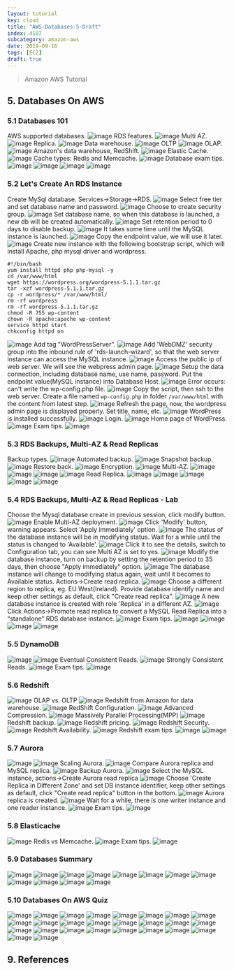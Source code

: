 ```yaml
---
layout: tutorial
key: cloud
title: "AWS-Databases-5-Draft"
index: 4107
subcategory: amazon-aws
date: 2019-09-16
tags: [EC2]
draft: true
---
```


> Amazon AWS Tutorial

## 5. Databases On AWS
### 5.1 Databases 101
AWS supported databases.
![image](/assets/images/note/9551/5-1-database-aws-supported.png)
RDS features.
![image](/assets/images/note/9551/5-1-database-rds-features.png)
Multi AZ.
![image](/assets/images/note/9551/5-1-database-rds-multi-az.png)
Replica.
![image](/assets/images/note/9551/5-1-database-rds-replica.png)
Data warehouse.
![image](/assets/images/note/9551/5-1-database-data-warehouse.png)
OLTP
![image](/assets/images/note/9551/5-1-database-oltp.png)
OLAP.
![image](/assets/images/note/9551/5-1-database-olap.png)
Amazon's data warehouse, RedShift.
![image](/assets/images/note/9551/5-1-database-amazon-redshift.png)
Elastic Cache.
![image](/assets/images/note/9551/5-1-database-elasticcache.png)
Cache types: Redis and Memcache.
![image](/assets/images/note/9551/5-1-database-cache-types.png)
Database exam tips.
![image](/assets/images/note/9551/5-1-database-exam-tips-1.png)
![image](/assets/images/note/9551/5-1-database-exam-tips-2.png)
![image](/assets/images/note/9551/5-1-database-exam-tips-3.png)
![image](/assets/images/note/9551/5-1-database-exam-tips-4.png)
### 5.2 Let's Create An RDS Instance
Create MySql database. Services->Storage->RDS.
![image](/assets/images/note/9551/5-2-rds-wordpress-1.png)
Select free tier and set database name and password.
![image](/assets/images/note/9551/5-2-rds-wordpress-2.png)
Choose to create security group.
![image](/assets/images/note/9551/5-2-rds-wordpress-3.png)
Set database name, so when this database is launched, a new db will be created automatically.
![image](/assets/images/note/9551/5-2-rds-wordpress-4.png)
Set retention period to 0 days to disable backup.
![image](/assets/images/note/9551/5-2-rds-wordpress-5.png)
It takes some time until the MySQL instance is launched.
![image](/assets/images/note/9551/5-2-rds-wordpress-6.png)
Copy the endpoint value, we will use it later.
![image](/assets/images/note/9551/5-2-rds-wordpress-7.png)
Create new instance with the following bootstrap script, which will install Apache, php mysql driver and wordpress.
```raw
#!/bin/bash
yum install httpd php php-mysql -y
cd /var/www/html
wget https://wordpress.org/wordpress-5.1.1.tar.gz
tar -xzf wordpress-5.1.1.tar.gz
cp -r wordpress/* /var/www/html/
rm -rf wordpress
rm -rf wordpress-5.1.1.tar.gz
chmod -R 755 wp-content
chown -R apache:apache wp-content
service httpd start
chkconfig httpd on
```
![image](/assets/images/note/9551/5-2-rds-wordpress-8.png)
Add tag "WordPressServer".
![image](/assets/images/note/9551/5-2-rds-wordpress-9.png)
Add 'WebDMZ' security group into the inbound rule of 'rds-launch-wizard', so that the web server instance can access the MySQL instance.
![image](/assets/images/note/9551/5-2-rds-wordpress-10.png)
Access the public ip of web server. We will see the webpress admin page.
![image](/assets/images/note/9551/5-2-rds-wordpress-11.png)
Setup the data connection, including database name, use name, password. Put the endpoint value(MySQL instance) into Database Host.
![image](/assets/images/note/9551/5-2-rds-wordpress-12.png)
Error occurs: can't write the wp-config.php file.
![image](/assets/images/note/9551/5-2-rds-wordpress-13.png)
Copy the script, then ssh to the web server. Create a file named `wp-config.php` in folder `/var/www/html` with the content from latest step.
![image](/assets/images/note/9551/5-2-rds-wordpress-14.png)
Refresh the page, now, the wordpress admin page is displayed properly. Set title, name, etc.
![image](/assets/images/note/9551/5-2-rds-wordpress-15.png)
WordPress is installed successfully.
![image](/assets/images/note/9551/5-2-rds-wordpress-16.png)
Login.
![image](/assets/images/note/9551/5-2-rds-wordpress-17.png)
Home page of WordPress.
![image](/assets/images/note/9551/5-2-rds-wordpress-18.png)
Exam tips.
![image](/assets/images/note/9551/5-2-rds-instance-summary.png)
### 5.3 RDS Backups, Multi-AZ & Read Replicas
Backup types.
![image](/assets/images/note/9551/5-3-rds-backup-types.png)
Automated backup.
![image](/assets/images/note/9551/5-3-rds-backup-automated.png)
Snapshot backup.
![image](/assets/images/note/9551/5-3-rds-backup-snapshot.png)
Restore back.
![image](/assets/images/note/9551/5-3-rds-backup-restore.png)
Encryption.
![image](/assets/images/note/9551/5-3-rds-backup-encryption.png)
Multi-AZ.
![image](/assets/images/note/9551/5-3-rds-backup-multi-az.png)
![image](/assets/images/note/9551/5-3-rds-backup-multi-az2.png)
![image](/assets/images/note/9551/5-3-rds-backup-multi-az3.png)
![image](/assets/images/note/9551/5-3-rds-backup-multi-az4.png)
Read Replica.
![image](/assets/images/note/9551/5-3-rds-backup-read-replica-1.png)
![image](/assets/images/note/9551/5-3-rds-backup-read-replica-2.png)
![image](/assets/images/note/9551/5-3-rds-backup-read-replica-3.png)
![image](/assets/images/note/9551/5-3-rds-backup-read-replica-4.png)
![image](/assets/images/note/9551/5-3-rds-backup-read-replica-5.png)
### 5.4 RDS Backups, Multi-AZ & Read Replicas - Lab
Choose the Mysql database create in previous session, click modify button.
![image](/assets/images/note/9551/5-4-rds-backup-1.png)
Enable Multi-AZ deployment.
![image](/assets/images/note/9551/5-4-rds-backup-2.png)
Click 'Modify' button, warning appears. Select 'Apply immediately' option.
![image](/assets/images/note/9551/5-4-rds-backup-3.png)
The status of the database instance will be in modifying status. Wait for a while until the status is changed to 'Available'.
![image](/assets/images/note/9551/5-4-rds-backup-4.png)
Click it to see the details, switch to Configuration tab, you can see Multi AZ is set to yes.
![image](/assets/images/note/9551/5-4-rds-backup-5.png)
Modify the database instance, turn on backup by setting the retention period to 35 days, then choose "Apply immediately" option.
![image](/assets/images/note/9551/5-4-rds-backup-6.png)
The database instance will change to modifying status again, wait until it becomes to Available status. Actions->Create read replica.
![image](/assets/images/note/9551/5-4-rds-backup-7.png)
Choose a different region to replica, eg. EU West(Ireland). Provide database identify name and keep other settings as default, click "Create read replica".
![image](/assets/images/note/9551/5-4-rds-backup-8.png)
A new database instance is created with role 'Replica' in a different AZ.
![image](/assets/images/note/9551/5-4-rds-backup-9.png)
Click Actions->Promote read replica to convert a MySQL Read Replica into a “standalone” RDS database instance.
![image](/assets/images/note/9551/5-4-rds-backup-10.png)
Exam tips.
![image](/assets/images/note/9551/5-4-rds-backup-exam-tips-1.png)
![image](/assets/images/note/9551/5-4-rds-backup-exam-tips-2.png)
![image](/assets/images/note/9551/5-4-rds-backup-exam-tips-3.png)
![image](/assets/images/note/9551/5-4-rds-backup-exam-tips-4.png)
### 5.5 DynamoDB
![image](/assets/images/note/9551/5-5-dynamodb-1.png)
![image](/assets/images/note/9551/5-5-dynamodb-2.png)
Eventual Consistent Reads.
![image](/assets/images/note/9551/5-5-dynamodb-3.png)
Strongly Consistent Reads.
![image](/assets/images/note/9551/5-5-dynamodb-4.png)
Exam tips.
![image](/assets/images/note/9551/5-5-dynamodb-exam-tips.png)
### 5.6 Redshift
![image](/assets/images/note/9551/5-6-redshift-1.png)
OLAP vs. OLTP
![image](/assets/images/note/9551/5-6-redshift-2.png)
Redshift from Amazon for data warehouse.
![image](/assets/images/note/9551/5-6-redshift-3.png)
RedShift Configuration.
![image](/assets/images/note/9551/5-6-redshift-4.png)
Advanced Compression.
![image](/assets/images/note/9551/5-6-redshift-5.png)
Massively Parallel Processing(MPP)
![image](/assets/images/note/9551/5-6-redshift-6.png)
Redshift backup.
![image](/assets/images/note/9551/5-6-redshift-7.png)
Redshift pricing.
![image](/assets/images/note/9551/5-6-redshift-8.png)
Redshift Security.
![image](/assets/images/note/9551/5-6-redshift-9.png)
Redshift Availability.
![image](/assets/images/note/9551/5-6-redshift-10.png)
Redshift exam tips.
![image](/assets/images/note/9551/5-6-redshift-exam-tips-1.png)
![image](/assets/images/note/9551/5-6-redshift-exam-tips-2.png)
### 5.7 Aurora
![image](/assets/images/note/9551/5-7-aurora-1.png)
![image](/assets/images/note/9551/5-7-aurora-2.png)
Scaling Aurora.
![image](/assets/images/note/9551/5-7-aurora-3.png)
Compare Aurora replica and MySQL replica.
![image](/assets/images/note/9551/5-7-aurora-4.png)
Backup Aurora.
![image](/assets/images/note/9551/5-7-aurora-5.png)
Select the MySQL instance, actions->Create Aurora read replica
![image](/assets/images/note/9551/5-7-aurora-6.png)
Choose 'Create Replica in Different Zone' and set DB instance identifier, keep other settings as default, click "Create read replica" button in the bottom.
![image](/assets/images/note/9551/5-7-aurora-7.png)
Aurora replica is created.
![image](/assets/images/note/9551/5-7-aurora-8.png)
Wait for a while, there is one writer instance and one reader instance.
![image](/assets/images/note/9551/5-7-aurora-9.png)
Exam tips.
![image](/assets/images/note/9551/5-7-aurora-exam-tips.png)
### 5.8 Elasticache
![image](/assets/images/note/9551/5-8-elastic-cache-1.png)
Redis vs Memcache.
![image](/assets/images/note/9551/5-8-elastic-cache-2.png)
Exam tips.
![image](/assets/images/note/9551/5-8-elastic-cache-3.png)
### 5.9 Databases Summary
![image](/assets/images/note/9551/5-9-database-summary-1.png)
![image](/assets/images/note/9551/5-9-database-summary-2.png)
![image](/assets/images/note/9551/5-9-database-summary-3.png)
![image](/assets/images/note/9551/5-9-database-summary-4.png)
![image](/assets/images/note/9551/5-9-database-summary-5.png)
![image](/assets/images/note/9551/5-9-database-summary-6.png)
![image](/assets/images/note/9551/5-9-database-summary-7.png)
![image](/assets/images/note/9551/5-9-database-summary-8.png)
![image](/assets/images/note/9551/5-9-database-summary-9.png)
![image](/assets/images/note/9551/5-9-database-summary-10.png)
![image](/assets/images/note/9551/5-9-database-summary-11.png)
![image](/assets/images/note/9551/5-9-database-summary-12.png)
### 5.10 Databases On AWS Quiz
![image](/assets/images/note/9551/5-10-database-quiz-1.png)
![image](/assets/images/note/9551/5-10-database-quiz-2.png)
![image](/assets/images/note/9551/5-10-database-quiz-3.png)
![image](/assets/images/note/9551/5-10-database-quiz-4.png)
![image](/assets/images/note/9551/5-10-database-quiz-5.png)
![image](/assets/images/note/9551/5-10-database-quiz-6.png)
![image](/assets/images/note/9551/5-10-database-quiz-7.png)
![image](/assets/images/note/9551/5-10-database-quiz-8.png)
![image](/assets/images/note/9551/5-10-database-quiz-9.png)
![image](/assets/images/note/9551/5-10-database-quiz-10.png)
![image](/assets/images/note/9551/5-10-database-quiz-11.png)
![image](/assets/images/note/9551/5-10-database-quiz-12.png)
![image](/assets/images/note/9551/5-10-database-quiz-13.png)
![image](/assets/images/note/9551/5-10-database-quiz-14.png)
![image](/assets/images/note/9551/5-10-database-quiz-15.png)
![image](/assets/images/note/9551/5-10-database-quiz-16.png)
![image](/assets/images/note/9551/5-10-database-quiz-17.png)
![image](/assets/images/note/9551/5-10-database-quiz-18.png)
![image](/assets/images/note/9551/5-10-database-quiz-19.png)
![image](/assets/images/note/9551/5-10-database-quiz-20.png)
![image](/assets/images/note/9551/5-10-database-quiz-21.png)
![image](/assets/images/note/9551/5-10-database-quiz-22.png)
![image](/assets/images/note/9551/5-10-database-quiz-23.png)
![image](/assets/images/note/9551/5-10-database-quiz-24.png)
![image](/assets/images/note/9551/5-10-database-quiz-25.png)
![image](/assets/images/note/9551/5-10-database-quiz-26.png)



## 9. References
